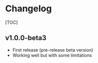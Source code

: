 # Changelog

[TOC]

## v1.0.0-beta3
- First release (pre-release beta version)
- Working well but with some limitations